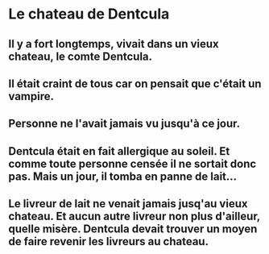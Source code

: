 # Le chateau de Dentcula

## Il y a fort longtemps, vivait dans un vieux chateau, le comte Dentcula.
## Il était craint de tous car on pensait que c'était un vampire.
## Personne ne l'avait jamais vu jusqu'à ce jour.
## Dentcula était en fait allergique au soleil. Et comme toute personne censée il ne sortait donc pas. Mais un jour, il tomba en panne de lait...
## Le livreur de lait ne venait jamais jusq'au vieux chateau. Et aucun autre livreur non plus d'ailleur, quelle misère. Dentcula devait trouver un moyen de faire revenir les livreurs au chateau.
